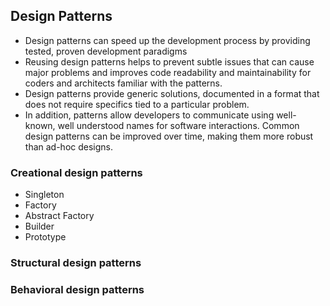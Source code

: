 ## Design Patterns
* Design patterns can speed up the development process by providing tested, proven development paradigms
* Reusing design patterns helps to prevent subtle issues that can cause major problems and improves code readability and
 maintainability for coders and architects familiar with the patterns.
* Design patterns provide generic solutions, documented in a format that does not require specifics tied to a particular problem.
* In addition, patterns allow developers to communicate using well-known, well understood names for software interactions. 
Common design patterns can be improved over time, making them more robust than ad-hoc designs.

### Creational design patterns
* Singleton
* Factory
* Abstract Factory
* Builder
* Prototype
### Structural design patterns
### Behavioral design patterns